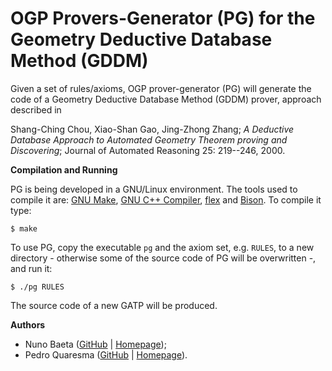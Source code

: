 # OGP Provers-Generator (PG) for the Geometry Deductive Database Method (GDDM)

Given a set of rules/axioms, OGP prover-generator (PG) will generate the code of a Geometry Deductive Database Method (GDDM) prover, approach described in

Shang-Ching Chou, Xiao-Shan Gao, Jing-Zhong Zhang; *A Deductive Database Approach to Automated Geometry Theorem proving and Discovering*; Journal of Automated Reasoning 25: 219--246, 2000.


**Compilation and Running**

PG is being developed in a GNU/Linux environment.  The tools used to compile it are:
[GNU Make](https://www.gnu.org/software/make/), [GNU C++ Compiler](https://gcc.gnu.org/), [flex](https://github.com/westes/flex) and [Bison](https://www.gnu.org/software/bison/).  To compile it type:

    $ make

To use PG, copy the executable `pg` and the axiom set, e.g. `RULES`, to a new directory - otherwise some of the source code of PG will be overwritten -, and run it:

    $ ./pg RULES

The source code of a new GATP will be produced.


**Authors**

- Nuno Baeta ([GitHub](https://github.com/nmsbaeta) | [Homepage](https://nmsb.codeberg.page/));
- Pedro Quaresma ([GitHub](https://github.com/GeoTiles) | [Homepage](http://www.mat.uc.pt/~pedro/)).
